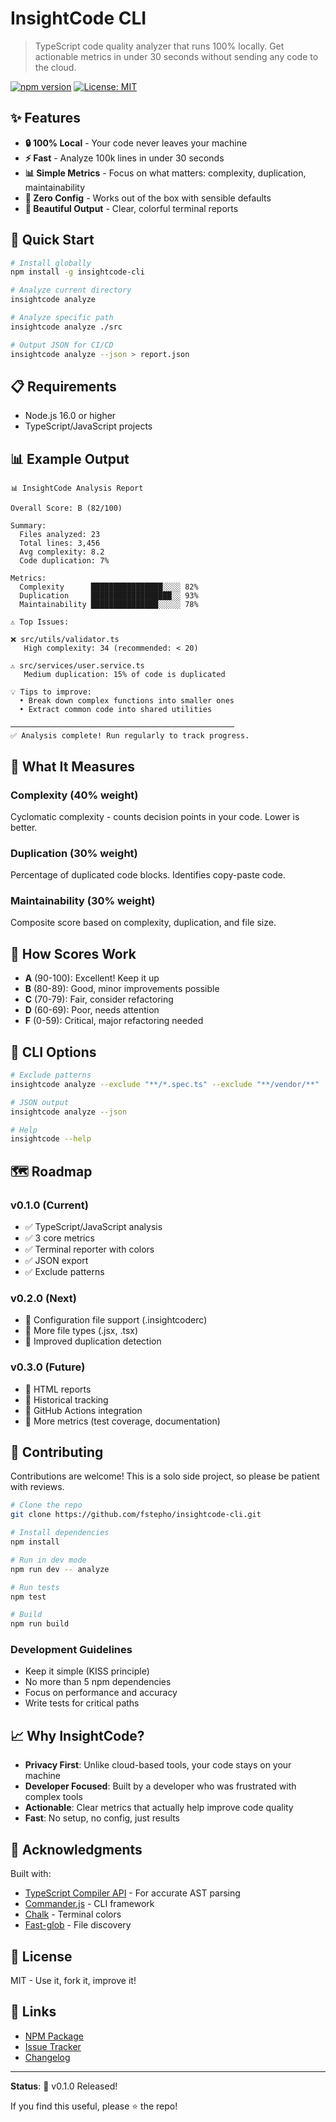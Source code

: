 # InsightCode CLI

> TypeScript code quality analyzer that runs 100% locally. Get actionable metrics in under 30 seconds without sending any code to the cloud.

[![npm version](https://img.shields.io/npm/v/insightcode-cli.svg)](https://www.npmjs.com/package/insightcode-cli)
[![License: MIT](https://img.shields.io/badge/License-MIT-yellow.svg)](https://opensource.org/licenses/MIT)

## ✨ Features

- **🔒 100% Local** - Your code never leaves your machine
- **⚡ Fast** - Analyze 100k lines in under 30 seconds  
- **📊 Simple Metrics** - Focus on what matters: complexity, duplication, maintainability
- **🎯 Zero Config** - Works out of the box with sensible defaults
- **🎨 Beautiful Output** - Clear, colorful terminal reports

## 🚀 Quick Start

```bash
# Install globally
npm install -g insightcode-cli

# Analyze current directory
insightcode analyze

# Analyze specific path
insightcode analyze ./src

# Output JSON for CI/CD
insightcode analyze --json > report.json
```

## 📋 Requirements

- Node.js 16.0 or higher
- TypeScript/JavaScript projects

## 📊 Example Output

```
📊 InsightCode Analysis Report

Overall Score: B (82/100)

Summary:
  Files analyzed: 23
  Total lines: 3,456
  Avg complexity: 8.2
  Code duplication: 7%

Metrics:
  Complexity      ████████████████░░░░ 82%
  Duplication     ██████████████████░░ 93%
  Maintainability ███████████████░░░░░ 78%

⚠️ Top Issues:

❌ src/utils/validator.ts
   High complexity: 34 (recommended: < 20)

⚠️ src/services/user.service.ts
   Medium duplication: 15% of code is duplicated

💡 Tips to improve:
  • Break down complex functions into smaller ones
  • Extract common code into shared utilities

──────────────────────────────────────────────────
✅ Analysis complete! Run regularly to track progress.
```

## 🎯 What It Measures

### Complexity (40% weight)
Cyclomatic complexity - counts decision points in your code. Lower is better.

### Duplication (30% weight)  
Percentage of duplicated code blocks. Identifies copy-paste code.

### Maintainability (30% weight)
Composite score based on complexity, duplication, and file size.

## 📐 How Scores Work

- **A** (90-100): Excellent! Keep it up
- **B** (80-89): Good, minor improvements possible
- **C** (70-79): Fair, consider refactoring
- **D** (60-69): Poor, needs attention
- **F** (0-59): Critical, major refactoring needed

## 🔧 CLI Options

```bash
# Exclude patterns
insightcode analyze --exclude "**/*.spec.ts" --exclude "**/vendor/**"

# JSON output
insightcode analyze --json

# Help
insightcode --help
```

## 🗺️ Roadmap

### v0.1.0 (Current)
- ✅ TypeScript/JavaScript analysis
- ✅ 3 core metrics
- ✅ Terminal reporter with colors
- ✅ JSON export
- ✅ Exclude patterns

### v0.2.0 (Next)
- 📅 Configuration file support (.insightcoderc)
- 📅 More file types (.jsx, .tsx)
- 📅 Improved duplication detection

### v0.3.0 (Future)
- 📅 HTML reports
- 📅 Historical tracking
- 📅 GitHub Actions integration
- 📅 More metrics (test coverage, documentation)

## 🤝 Contributing

Contributions are welcome! This is a solo side project, so please be patient with reviews.

```bash
# Clone the repo
git clone https://github.com/fstepho/insightcode-cli.git

# Install dependencies
npm install

# Run in dev mode
npm run dev -- analyze

# Run tests
npm test

# Build
npm run build
```

### Development Guidelines

- Keep it simple (KISS principle)
- No more than 5 npm dependencies
- Focus on performance and accuracy
- Write tests for critical paths

## 📈 Why InsightCode?

- **Privacy First**: Unlike cloud-based tools, your code stays on your machine
- **Developer Focused**: Built by a developer who was frustrated with complex tools
- **Actionable**: Clear metrics that actually help improve code quality
- **Fast**: No setup, no config, just results

## 🙏 Acknowledgments

Built with:
- [TypeScript Compiler API](https://github.com/microsoft/TypeScript/wiki/Using-the-Compiler-API) - For accurate AST parsing
- [Commander.js](https://github.com/tj/commander.js/) - CLI framework
- [Chalk](https://github.com/chalk/chalk) - Terminal colors
- [Fast-glob](https://github.com/mrmlnc/fast-glob) - File discovery

## 📝 License

MIT - Use it, fork it, improve it!

## 🔗 Links

- [NPM Package](https://www.npmjs.com/package/insightcode-cli)
- [Issue Tracker](https://github.com/fstepho/insightcode-cli/issues)
- [Changelog](./CHANGELOG.md)

---

**Status**: 🚀 v0.1.0 Released!

If you find this useful, please ⭐ the repo!